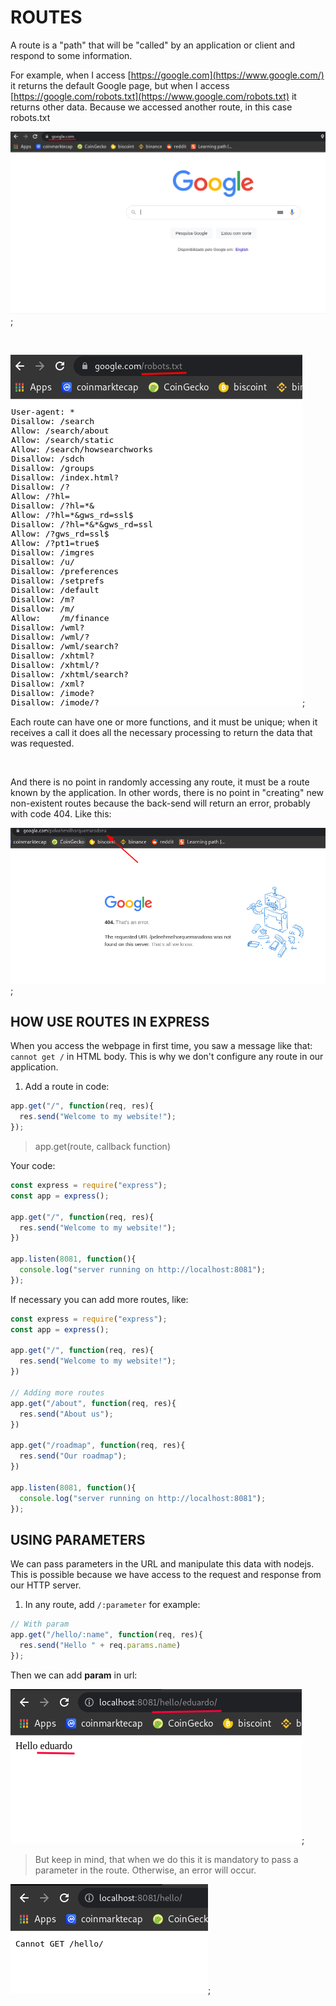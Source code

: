 # ROUTES

A route is a "path" that will be "called" by an application or client and respond to some information.

For example, when I access [https://google.com](https://www.google.com/) it returns the default Google page, but when I access [https://google.com/robots.txt](https://www.google.com/robots.txt) it returns other data. Because we accessed another route, in this case robots.txt

![homepage](google-homepage.png);

<br>

![robots](google-robots.png);

Each route can have one or more functions, and it must be unique; when it receives a call it does all the necessary processing to return the data that was requested.

<br>

And there is no point in randomly accessing any route, it must be a route known by the application. In other words, there is no point in "creating" new non-existent routes because the back-send will return an error, probably with code 404. Like this:

![error](google-noroute.png);

## HOW USE ROUTES IN EXPRESS


When you access the webpage in first time, you saw a message like that: `cannot get /` in HTML body. This is why we don't configure any route in our application.

1. Add a route in code:

~~~javascript
app.get("/", function(req, res){
  res.send("Welcome to my website!");
});
~~~

> app.get(route, callback function)

Your code:

~~~javascript
const express = require("express");
const app = express();

app.get("/", function(req, res){
  res.send("Welcome to my website!");
})

app.listen(8081, function(){
  console.log("server running on http://localhost:8081");
});
~~~

If necessary you can add more routes, like:

~~~javascript
const express = require("express");
const app = express();

app.get("/", function(req, res){
  res.send("Welcome to my website!");
})

// Adding more routes
app.get("/about", function(req, res){
  res.send("About us");
})

app.get("/roadmap", function(req, res){
  res.send("Our roadmap");
})

app.listen(8081, function(){
  console.log("server running on http://localhost:8081");
});
~~~

## USING PARAMETERS

We can pass parameters in the URL and manipulate this data with nodejs. This is possible because we have access to the request and response from our HTTP server.

1. In any route, add `/:parameter` for example:

~~~javascript
// With param
app.get("/hello/:name", function(req, res){
  res.send("Hello " + req.params.name)
});
~~~

Then we can add **param** in url:

  ![route with param](route-param.png);

> But keep in mind, that when we do this it is mandatory to pass a parameter in the route. Otherwise, an error will occur.

![route error param](error-route-param.png);
